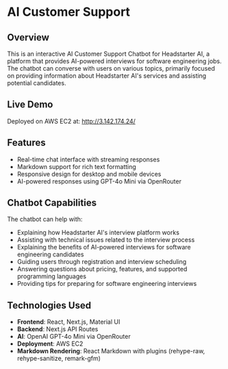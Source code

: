 # AI Customer Support

## Overview
This is an interactive AI Customer Support Chatbot for Headstarter AI, a platform that provides AI-powered interviews for software engineering jobs. The chatbot can converse with users on various topics, primarily focused on providing information about Headstarter AI's services and assisting potential candidates.

## Live Demo
Deployed on AWS EC2 at: http://3.142.174.24/

## Features
- Real-time chat interface with streaming responses
- Markdown support for rich text formatting
- Responsive design for desktop and mobile devices
- AI-powered responses using GPT-4o Mini via OpenRouter

## Chatbot Capabilities
The chatbot can help with:
- Explaining how Headstarter AI's interview platform works
- Assisting with technical issues related to the interview process
- Explaining the benefits of AI-powered interviews for software engineering candidates
- Guiding users through registration and interview scheduling
- Answering questions about pricing, features, and supported programming languages
- Providing tips for preparing for software engineering interviews

## Technologies Used
- **Frontend**: React, Next.js, Material UI
- **Backend**: Next.js API Routes
- **AI**: OpenAI GPT-4o Mini via OpenRouter
- **Deployment**: AWS EC2
- **Markdown Rendering**: React Markdown with plugins (rehype-raw, rehype-sanitize, remark-gfm)
